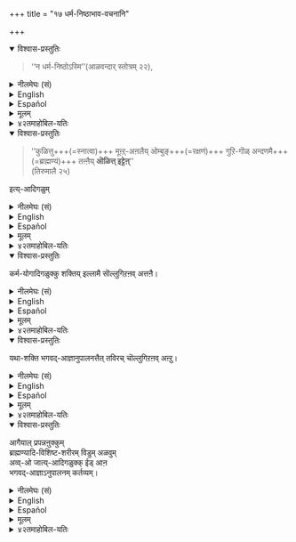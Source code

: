 +++
title = "१७ धर्म-निष्ठाभाव-वचनानि"

+++

<details open><summary>विश्वास-प्रस्तुतिः</summary>

> ‘‘न धर्म-निष्ठोऽस्मि’’(आळवन्दार् स्तोत्रम् २२), 
</details>

<details><summary>नीलमेघः (सं)</summary>

> ‘‘न धर्म-निष्ठोऽस्मि’’(आळवन्दार् स्तोत्रम् २२), 
</details>

<details><summary>English</summary>

When Aḷavandār says  

> "I have not observed dharma (i.e.) karmayoga etc" 
</details>

<details><summary>Español</summary>

Cuando Aḷavandār **dice**

> "**No he observado** dharma (es **decir**) karmayoga, etc."
</details>

<details><summary>मूलम्</summary>

‘‘न धर्मनिष्ठोऽस्मि’’(आळवन्दार् स्तोत्रम् २२), 
</details>

<details><summary>४२तमाहोबिल-यतिः</summary>

आळवन्दारुम् आऴ्वारुम् ‘‘न धर्मनिष्ठोऽस्मि’’ ऎऩ्गिऱ श्लोकत्तिलुम् ’’कुळित्तु मूऩ्ऱऩलै’’ इत्यादि पासुरङ्गळिलुम् प्रपन्नर्गळाऩ ताङ्गळ् आज्ञातिलङ्घनम्बण्णि यिरुप्पदाग भगवाऩिडत्तिल् विण्णप्पम् सॆय्यविल्लैयोवॆऩ्ऩ, अवैगळिऩ् भावत्तैयरुळिच्चॆय्गिऱार् न धर्मनिष्ठोऽस्मीति । 
</details>



<details open><summary>विश्वास-प्रस्तुतिः</summary>

> ’’कुळित्तु+++(=स्नात्वा)+++ मूऩ्ऱ्-अऩलैय् ओम्बुङ्+++(=रक्षणं)+++ गुऱि-गॊळ् अन्दणमै+++(=ब्राह्मण्यं)+++ तऩ्ऩैय् **ऒळित्त् इट्टेऩ्**’’  
(तिरुमालै २५) 

इत्य्-आदिगळुम् 
</details>

<details><summary>नीलमेघः (सं)</summary>

[[P253]] 

> स्नानोत्तरं त्रयाणाम् अनलानां परिचरणम् इत्य्-एतत्-लक्षणकं ब्राह्मण्यं विनाशितवान् अस्मि” 

इति-आदीन्य् अपि 
</details>

<details><summary>English</summary>

and when it is said, 

> "I have given up the rites that are to be performed by a Brahmin after ablution  
in the form of adoration to the three sacrificial fires', 
</details>

<details><summary>Español</summary>

y cuando **se dice**

> "**He renunciado** a los ritos que **deben realizar** un brahmán después de la **ablución**  
en forma de **adoración** a los tres incendios de sacrificio ', 
</details>


<details><summary>मूलम्</summary>

’’कुळित्तु मूऩ्ऱऩलैयोम्बुङ्गुऱिगॊळन्दणमै तऩ्ऩैयॊळित्तिट्टेऩ्’’(तिरुमालै २५) इत्यादिगळुम् 
</details>


<details><summary>४२तमाहोबिल-यतिः</summary>

कुळित्तु इति । मूऩ्ऱऩलै - आहवनीयम्, गार्हपत्यम्, दक्षिणाग्नियॆऩ्गिऱ त्रेताग्नियै, ओम्बुम् - ओम्बुगै - परिचरिक्कै। कुऱिगॊळन्दणमै तऩ्ऩै - अवधानत्तोडनुष्ठिक्कवेण्डिय ब्राह्मणकृत्यत्तै, कुऱि - अवधानम्। ऒळित्तिट्टेऩ् - शक्तियिल्लामैयाले परिहरित्तेऩ्। इदऩाल् कर्मयोगशून्यतैयागिऱ वाकिञ्चन्यम् सॊल्लप्पट्टदु। 
</details>


<details open><summary>विश्वास-प्रस्तुतिः</summary>

कर्म-योगादिगळुक्कु शक्तिय् इल्लामै सॊल्लुगिऱऩव् अत्तऩै। 
</details>

<details><summary>नीलमेघः (सं)</summary>

कर्मयोगादि-शक्त्य्-अभावं प्रतिपादयन्तीत्य् एतावद् एव ;
</details>


<details><summary>English</summary>

it means only this much that  
he was not capable of such things as karma yoga  
</details>

<details><summary>Español</summary>

Significa solo tanto que  
**No era capaz** de cosas como Karma Yoga
</details>


<details><summary>मूलम्</summary>

कर्मयोगादिगळुक्कु शक्तियिल्लामै सॊल्लुगिऱऩवत्तऩै। 
</details>

<details><summary>४२तमाहोबिल-यतिः</summary>

ऎडुत्त श्लोकत्तिऱ्कुम् पाट्टुक्कुम्भावमरुळिच्चॆय्गिऱार् इत्यादिगळुम् कर्मयोगादिगळुक्कु शक्तियिल्लामै सॊल्लुगिऱऩवत्तऩै इति । 
</details>


<details open><summary>विश्वास-प्रस्तुतिः</summary>

यथा-शक्ति भगवद्-आज्ञानुपालनत्तैत् तविरच् चॊल्लुगिऱऩव् अऩ्ऱु।
</details>

<details><summary>नीलमेघः (सं)</summary>

न तु यथा-शक्ति भगवद्-आज्ञानुपालनस्य त्यागं वदन्ति । 
</details>

<details><summary>English</summary>

and not that we should give up the observance of the Lord's commands (nitya and naimittika), in so far as it lies in our power.
</details>

<details><summary>Español</summary>

Y **no es** que **debamos renunciar** a la **observancia** de las órdenes del Señor (Nitya y Naimittika),  
en la medida en que **se encuentra** en nuestro poder.
</details>

<details><summary>मूलम्</summary>

यथाशक्ति भगवदाज्ञानुपालनत्तैत् तविरच्चॊल्लुगिऱऩवऩ्ऱु।
</details>

<details><summary>४२तमाहोबिल-यतिः</summary>

इतरर्गळ् सॊल्लुमपार्थत्तै निरसिक्किऱार् यथाशक्ति भगवदाज्ञानुपालनत्तैत् तविरच् चॊल्लुगिऱऩवऩ्ऱु इति । अवर्गळ् सॊल्लुम् अपार्थङ्गळावऩ:- न धर्मनिष्ठोऽस्मि – धर्मनिष्ठऩऩ्ऱो उऩक्कु उपेक्षणीयऩ्; अडियेऩ् उऩ् आज्ञासिद्धमाऩ कर्मज्ञानभक्तिकळागिऱ कर्मत्तिऩिऩ्ऱुम् सर्वात्मना निवृत्तऩऩ्ऱो? आगैयाले अडियेऩऩ्ऱो रक्ष्यकोटि ऎऩ्बदु। अप्पडिये अवर्गळ् कुळित्तु ऎऩ्गिऱ पाट्टुक्कुच् चॊल्लुम् अपार्थम्:- स्नानाद्यनुष्ठानङ्गळ् पण्णि त्रेताग्नियै परिचरिक्कैयागिऱ सावधानमाऩ ब्राह्मणकृत्यङ्गळैच् चॆय्गिऱवर्गळऩ्ऱो उऩक्कु उपेक्षणीयर्गळ्। प्रपन्नऩाऩ वडियेऩ् अन्द ब्राह्मणकृत्यादिगळै सर्वात्मना परित्यागम् पण्णिविट्टेऩागैयाल् रक्षणीयऩऩ्ऱो ऎऩ्बदु। 
</details>


<details open><summary>विश्वास-प्रस्तुतिः</summary>

आगैयाल् प्रपन्नऩुक्कुम्  
ब्राह्मण्यादि-विशिष्ट-शरीरम् विडुम् अळवुम्  
अव्व्-ओ जात्य्-आदिगळुक्क् ईड् आऩ  
भगवद्-आज्ञाऽनुपालनम् कर्तव्यम्।
</details>

<details><summary>नीलमेघः (सं)</summary>

अतः प्रपन्नेनापि  
ब्राह्मण्य्-आदि-विशिष्ट-शरीर-त्याग-पर्यन्तं तत्-तत्-जात्य्-अनुरूपं भगवद्-आज्ञानुपालनं कर्तव्यम् ॥
</details>


<details><summary>English</summary>

Therefore even to a prapanna,  
action in obedience to the commands of the Lord  
and in accordance with the respective caste  
is an obligation that should be carried out  
until the bodies characterised by such things as Brahmin-ness are cast off.
</details>

<details><summary>Español</summary>

Por lo tanto, incluso a una Prapanna,  
**Acción** en **obediencia** a los **mandamientos** del Señor  
y de acuerdo con la casta respectiva  
**es** una **obligación** que **debe llevarse** a cabo  
Hasta que los cuerpos caracterizados por cosas como Brahmanidad **sean expulsados**.
</details>


<details><summary>मूलम्</summary>

आगैयाल्प्रपन्नऩुक्कुम् ब्राह्मण्यादि विशिष्टशरीरम् विडुमळवुमव्वो जात्यादिगळुक्कीडाऩ भगवदाज्ञानुपालनम् कर्तव्यम्।
</details>

<details><summary>४२तमाहोबिल-यतिः</summary>

आज्ञाकैङ्कर्यमवश्यानुष्ठेयमागिल् प्रपन्नऩुक्कु प्रपत्त्युत्तरक्षणम् मुदलाग फलदशैयागैयाले इङ्गुळ्ळ आज्ञाकैङ्कर्यम् मुक्तिकालत्तिलुम् अनुष्ठेयमाग प्रसङ्गियादोवॆऩ्गिऱ शङ्गैयैप् परिहरित्तुक्कॊण्डु परमप्रकृतत्तैयुबसम्हरिक्किऱार् आगैयाल् प्रपन्नऩुक्कुमित्यादिना । ब्राह्मण्यादिविशिष्टशरीरम् विडुमळवुमिति । मुक्तिदशैयिल् वर्णाश्रमादिगळिल्लामैयाल् अङ्गुम् वर्णाश्रमादिनियताज्ञा कैङ्कर्याद्यनुवृत्तिप्रसङ्गम् वारादॆऩ्ऱु करुत्तु।
</details>

